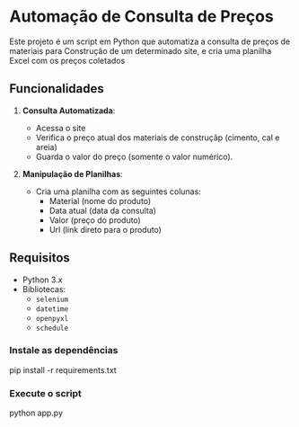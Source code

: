 # Automação de Consulta de Preços

Este projeto é um script em Python que automatiza a consulta de preços de materiais para Construção de um determinado site, e cria uma planilha Excel com os preços coletados 

## Funcionalidades

1. **Consulta Automatizada**:
   - Acessa o site
   - Verifica o preço atual dos materiais de construçãp (cimento, cal e areia)
   - Guarda o valor do preço (somente o valor numérico).

2. **Manipulação de Planilhas**:
   - Cria uma planilha com as seguintes colunas:
     - Material (nome do produto)
     - Data atual (data da consulta)
     - Valor (preço do produto)
     - Url (link direto para o produto)

## Requisitos

- Python 3.x
- Bibliotecas:
  - `selenium`
  - `datetime`
  - `openpyxl`
  - `schedule`

### Instale as dependências
pip install -r requirements.txt

### Execute o script
python app.py
